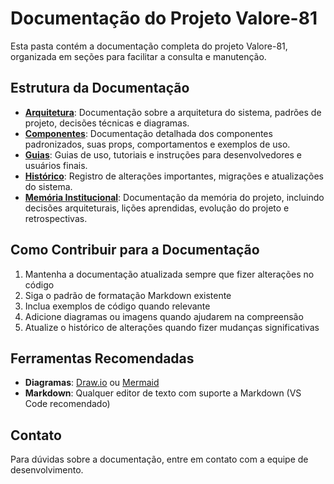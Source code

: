# Documentação do Projeto Valore-81

Esta pasta contém a documentação completa do projeto Valore-81, organizada em seções para facilitar a consulta e manutenção.

## Estrutura da Documentação

- **[Arquitetura](./arquitetura/)**: Documentação sobre a arquitetura do sistema, padrões de projeto, decisões técnicas e diagramas.
- **[Componentes](./componentes/)**: Documentação detalhada dos componentes padronizados, suas props, comportamentos e exemplos de uso.
- **[Guias](./guias/)**: Guias de uso, tutoriais e instruções para desenvolvedores e usuários finais.
- **[Histórico](./historico/)**: Registro de alterações importantes, migrações e atualizações do sistema.
- **[Memória Institucional](./memoria/)**: Documentação da memória do projeto, incluindo decisões arquiteturais, lições aprendidas, evolução do projeto e retrospectivas.

## Como Contribuir para a Documentação

1. Mantenha a documentação atualizada sempre que fizer alterações no código
2. Siga o padrão de formatação Markdown existente
3. Inclua exemplos de código quando relevante
4. Adicione diagramas ou imagens quando ajudarem na compreensão
5. Atualize o histórico de alterações quando fizer mudanças significativas

## Ferramentas Recomendadas

- **Diagramas**: [Draw.io](https://app.diagrams.net/) ou [Mermaid](https://mermaid-js.github.io/mermaid/#/)
- **Markdown**: Qualquer editor de texto com suporte a Markdown (VS Code recomendado)

## Contato

Para dúvidas sobre a documentação, entre em contato com a equipe de desenvolvimento.
